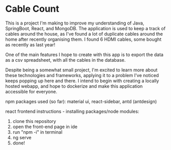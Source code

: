 # Cable Count

This is a project I'm making to improve my understanding of Java, SpringBoot, React, and MongoDB. The application is used to keep a track of cables around the house, as I've found a lot of duplicate cables around the home after recently organising them. I found 6 HDMI cables, some bought as recently as last year!

One of the main features I hope to create with this app is to export the data as a csv spreadsheet, with all the cables in the database.

Despite being a somewhat small project, I'm excited to learn more about these technologies and frameworks, applying it to a problem I've noticed keeps popping up here and there. I intend to begin with creating a locally hosted webapp, and hope to dockerize and make this application accessible for everyone.

npm packages used (so far): material ui, react-sidebar, antd (antdesign)

react frontend instructions - installing packages/node modules:
1) clone this repository
2) open the front-end page in ide
3) run "npm -i" in terminal
4) ng serve
5) done!
